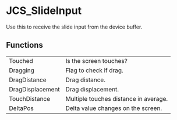 # JCS_SlideInput

Use this to receive the slide input from the device buffer.


## Functions

<table>
<tr>
<td>Touched</td>
<td>Is the screen touches?</td>
</tr>
<tr>
<td>Dragging</td>
<td>Flag to check if drag.</td>
</tr>
<tr>
<td>DragDistance</td>
<td>Drag distance.</td>
</tr>
<tr>
<td>DragDisplacement</td>
<td>Drag displacement.</td>
</tr>
<tr>
<td>TouchDistance</td>
<td>Multiple touches distance in average.</td>
</tr>
<tr>
<td>DeltaPos</td>
<td>Delta value changes on the screen.</td>
</tr>
</table>
